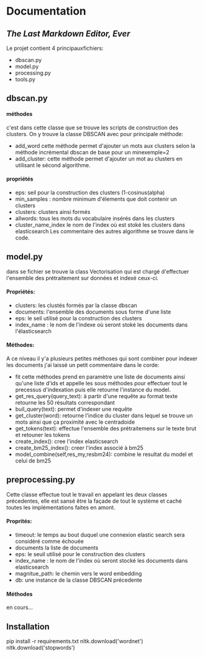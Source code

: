 # Documentation
## _The Last Markdown Editor, Ever_


Le projet contient 4 principauxfichiers:

- dbscan.py 
- model.py
- processing.py
- tools.py

## dbscan.py
#### méthodes
c'est dans cette classe que se trouve les scripts de construction des clusters. On y trouve la classe DBSCAN avec pour principale méthode:
- add_word
cette méthode permet d'ajouter un mots aux clusters selon la méthode incrémental dbscan de base pour un minexemple=2
- add_cluster: 
cette méthode permet d'ajouter un mot au clusters en utilisant le sécond algorithme.

#### propriétés
- eps: seil pour la construction des clusters (1-cosinus(alpha)
- min_samples : nombre minimum d'élements que doit contenir un clusters
- clusters: clusters ainsi formés
- allwords: tous les mots du vocabulaire insérés dans les clusters
- cluster_name_index le nom de l'index où est stoké les clusters dans elasticsearch
Les commentaire des autres algorithme se trouve dans le code.

## model.py
dans se fichier se trouve la class Vectorisation qui est chargé d'effectuer l'ensemble des prétraitement sur données et indexé ceux-ci.
#### Propriétés:
- clusters: les clustés formés par la classe dbscan
- documents: l'ensemble des documents sous forme d'une liste
- eps: le seil utilisé pour la construction des clusters
- index_name : le nom de l'indexe où seront stoké les documents dans l'élasticsearch
#### Méthodes:
A ce niveau il y'a plusieurs petites méthoses qui sont combiner pour indexer les documents j'ai laissé un petit commentaire dans le corde:
- fit cette méthodes prend en paramètre une liste de documents ainsi qu'une liste d'ids et appelle les sous méthodes pour effectuer tout le precessus d'indexation puis elle retourne l'instance du model.
- get_res_query(query_text): à partir d'une requête au format texte retourne les 50 résultats correspondant
- buil_query(text): permet d'indexer une requête
- get_cluster(word): retourne l'indice du cluster dans lequel se trouve un mots ainsi que ça proximité avec le centradoide
- get_tokens(text): effectue l'ensemble des prétraitemens sur le texte brut et retouner les tokens
- create_index(): cree l'index elasticsearch 
- create_bm25_index(): creer l'index associé à bm25
- model_combine(self,res_my,resbm24): combine le resultat du model et celui de bm25
## preprocessing.py
Cette classe effectue tout le travail en appelant les deux classes précedentes, elle est sansé être la façade de tout le système et caché toutes les implémentations faites en amont.
#### Proprités:
- timeout: le temps au bout duquel une connexion elastic search sera considéré comme échouée
- documents la liste de documents
- eps: le seuil utilisé pour le construction des clusters
- index_name : le nom de l'index où seront stocké les documents dans elasticsearch
- magnitue_path: le chemin vers le word embedding
- db: une instance de la classe DBSCAN précedente

#### Méthodes
en cours...




## Installation 
pip install -r requirements.txt
nltk.download('wordnet')
nltk.download('stopwords')




